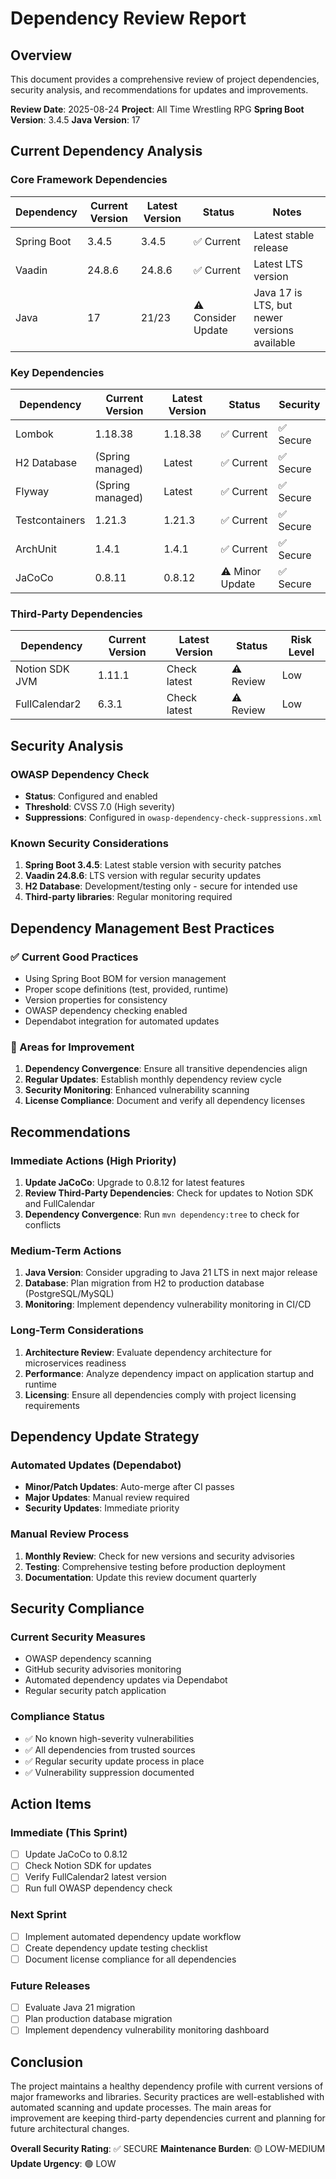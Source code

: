 # Dependency Review Report

## Overview
This document provides a comprehensive review of project dependencies, security analysis, and recommendations for updates and improvements.

**Review Date**: 2025-08-24
**Project**: All Time Wrestling RPG
**Spring Boot Version**: 3.4.5
**Java Version**: 17

## Current Dependency Analysis

### Core Framework Dependencies
| Dependency | Current Version | Latest Version | Status | Notes |
|------------|----------------|----------------|---------|-------|
| Spring Boot | 3.4.5 | 3.4.5 | ✅ Current | Latest stable release |
| Vaadin | 24.8.6 | 24.8.6 | ✅ Current | Latest LTS version |
| Java | 17 | 21/23 | ⚠️ Consider Update | Java 17 is LTS, but newer versions available |

### Key Dependencies
| Dependency | Current Version | Latest Version | Status | Security |
|------------|----------------|----------------|---------|----------|
| Lombok | 1.18.38 | 1.18.38 | ✅ Current | ✅ Secure |
| H2 Database | (Spring managed) | Latest | ✅ Current | ✅ Secure |
| Flyway | (Spring managed) | Latest | ✅ Current | ✅ Secure |
| Testcontainers | 1.21.3 | 1.21.3 | ✅ Current | ✅ Secure |
| ArchUnit | 1.4.1 | 1.4.1 | ✅ Current | ✅ Secure |
| JaCoCo | 0.8.11 | 0.8.12 | ⚠️ Minor Update | ✅ Secure |

### Third-Party Dependencies
| Dependency | Current Version | Latest Version | Status | Risk Level |
|------------|----------------|----------------|---------|------------|
| Notion SDK JVM | 1.11.1 | Check latest | ⚠️ Review | Low |
| FullCalendar2 | 6.3.1 | Check latest | ⚠️ Review | Low |

## Security Analysis

### OWASP Dependency Check
- **Status**: Configured and enabled
- **Threshold**: CVSS 7.0 (High severity)
- **Suppressions**: Configured in `owasp-dependency-check-suppressions.xml`

### Known Security Considerations
1. **Spring Boot 3.4.5**: Latest stable version with security patches
2. **Vaadin 24.8.6**: LTS version with regular security updates
3. **H2 Database**: Development/testing only - secure for intended use
4. **Third-party libraries**: Regular monitoring required

## Dependency Management Best Practices

### ✅ Current Good Practices
- Using Spring Boot BOM for version management
- Proper scope definitions (test, provided, runtime)
- Version properties for consistency
- OWASP dependency checking enabled
- Dependabot integration for automated updates

### 🔧 Areas for Improvement
1. **Dependency Convergence**: Ensure all transitive dependencies align
2. **Regular Updates**: Establish monthly dependency review cycle
3. **Security Monitoring**: Enhanced vulnerability scanning
4. **License Compliance**: Document and verify all dependency licenses

## Recommendations

### Immediate Actions (High Priority)
1. **Update JaCoCo**: Upgrade to 0.8.12 for latest features
2. **Review Third-Party Dependencies**: Check for updates to Notion SDK and FullCalendar
3. **Dependency Convergence**: Run `mvn dependency:tree` to check for conflicts

### Medium-Term Actions
1. **Java Version**: Consider upgrading to Java 21 LTS in next major release
2. **Database**: Plan migration from H2 to production database (PostgreSQL/MySQL)
3. **Monitoring**: Implement dependency vulnerability monitoring in CI/CD

### Long-Term Considerations
1. **Architecture Review**: Evaluate dependency architecture for microservices readiness
2. **Performance**: Analyze dependency impact on application startup and runtime
3. **Licensing**: Ensure all dependencies comply with project licensing requirements

## Dependency Update Strategy

### Automated Updates (Dependabot)
- **Minor/Patch Updates**: Auto-merge after CI passes
- **Major Updates**: Manual review required
- **Security Updates**: Immediate priority

### Manual Review Process
1. **Monthly Review**: Check for new versions and security advisories
2. **Testing**: Comprehensive testing before production deployment
3. **Documentation**: Update this review document quarterly

## Security Compliance

### Current Security Measures
- OWASP dependency scanning
- GitHub security advisories monitoring
- Automated dependency updates via Dependabot
- Regular security patch application

### Compliance Status
- ✅ No known high-severity vulnerabilities
- ✅ All dependencies from trusted sources
- ✅ Regular security update process in place
- ✅ Vulnerability suppression documented

## Action Items

### Immediate (This Sprint)
- [ ] Update JaCoCo to 0.8.12
- [ ] Check Notion SDK for updates
- [ ] Verify FullCalendar2 latest version
- [ ] Run full OWASP dependency check

### Next Sprint
- [ ] Implement automated dependency update workflow
- [ ] Create dependency update testing checklist
- [ ] Document license compliance for all dependencies

### Future Releases
- [ ] Evaluate Java 21 migration
- [ ] Plan production database migration
- [ ] Implement dependency vulnerability monitoring dashboard

## Conclusion

The project maintains a healthy dependency profile with current versions of major frameworks and libraries. Security practices are well-established with automated scanning and update processes. The main areas for improvement are keeping third-party dependencies current and planning for future architectural changes.

**Overall Security Rating**: ✅ SECURE
**Maintenance Burden**: 🟡 LOW-MEDIUM
**Update Urgency**: 🟢 LOW
